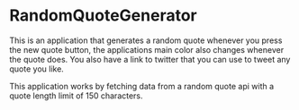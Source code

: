 # RandomQuoteGenerator

This is an application that generates a random quote whenever you press the new quote button, the applications main color also changes whenever the quote does. You also have a link to twitter that you can use to tweet any quote you like.

This application works by fetching data from a random quote api with a quote length limit of 150 characters.